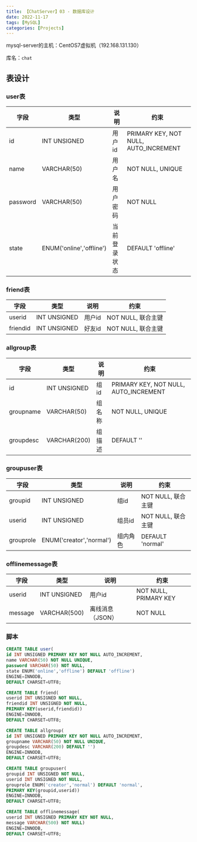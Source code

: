 ```yaml
---
title: 【ChatServer】03 - 数据库设计
date: 2022-11-17
tags: [MySQL]
categories: [Projects]
---
```


mysql-server的主机：CentOS7虚拟机（192.168.131.130）

库名：`chat`

## 表设计

### user表

|字段|类型|说明|约束|
|---|---|---|---|
|id|INT UNSIGNED|用户id|PRIMARY KEY, NOT NULL, AUTO_INCREMENT|
|name|VARCHAR(50)|用户名|NOT NULL, UNIQUE|
|password|VARCHAR(50)|用户密码|NOT NULL|
|state|ENUM('online','offline')|当前登录状态|DEFAULT 'offline'|

### friend表

|字段|类型|说明|约束|
|---|---|---|---|
|userid|INT UNSIGNED|用户id|NOT NULL, 联合主键|
|friendid|INT UNSIGNED|好友id|NOT NULL, 联合主键|

### allgroup表

|字段|类型|说明|约束|
|---|---|---|---|
|id|INT UNSIGNED|组id|PRIMARY KEY, NOT NULL, AUTO_INCREMENT|
|groupname|VARCHAR(50)|组名称|NOT NULL, UNIQUE|
|groupdesc|VARCHAR(200)|组描述|DEFAULT ''|

### groupuser表

|字段|类型|说明|约束|
|---|---|---|---|
|groupid|INT UNSIGNED|组id|NOT NULL, 联合主键|
|userid|INT UNSIGNED|组员id|NOT NULL, 联合主键|
|grouprole|ENUM('creator','normal')|组内角色|DEFAULT 'normal'|


### offlinemessage表

|字段|类型|说明|约束|
|---|---|---|---|
|userid|INT UNSIGNED|用户id|NOT NULL, PRIMARY KEY|
|message|VARCHAR(500)|离线消息（JSON）|NOT NULL|


### 脚本

```sql
CREATE TABLE user(
id INT UNSIGNED PRIMARY KEY NOT NULL AUTO_INCREMENT,
name VARCHAR(50) NOT NULL UNIQUE,
password VARCHAR(50) NOT NULL,
state ENUM('online','offline') DEFAULT 'offline')
ENGINE=INNODB,
DEFAULT CHARSET=UTF8;

CREATE TABLE friend(
userid INT UNSIGNED NOT NULL,
friendid INT UNSIGNED NOT NULL,
PRIMARY KEY(userid,friendid))
ENGINE=INNODB,
DEFAULT CHARSET=UTF8;

CREATE TABLE allgroup(
id INT UNSIGNED PRIMARY KEY NOT NULL AUTO_INCREMENT,
groupname VARCHAR(50) NOT NULL UNIQUE,
groupdesc VARCHAR(200) DEFAULT '')
ENGINE=INNODB,
DEFAULT CHARSET=UTF8;

CREATE TABLE groupuser(
groupid INT UNSIGNED NOT NULL,
userid INT UNSIGNED NOT NULL,
grouprole ENUM('creator','normal') DEFAULT 'normal',
PRIMARY KEY(groupid,userid))
ENGINE=INNODB,
DEFAULT CHARSET=UTF8;

CREATE TABLE offlinemessage(
userid INT UNSIGNED PRIMARY KEY NOT NULL,
message VARCHAR(500) NOT NULL)
ENGINE=INNODB,
DEFAULT CHARSET=UTF8;
```
